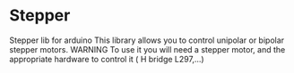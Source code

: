 # Stepper
Stepper lib for arduino
This library allows you to control unipolar or bipolar stepper motors.
WARNING
To use it you will need a stepper motor, and the appropriate hardware to control it ( H bridge L297,...)
